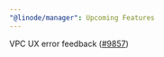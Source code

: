 ```yaml
---
"@linode/manager": Upcoming Features
---
```


VPC UX error feedback ([#9857](https://github.com/linode/manager/pull/9857))
